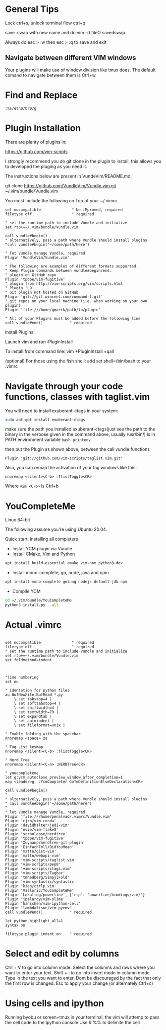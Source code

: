 # General Tips

Lock ctrl+s, unlock terminal flow ctrl+q

save .swap with new name and do vim -d fileO savedswap

Always do esc > :w  then esc > :q to save and exit

## Navigate between different VIM windows 

Your plugins will make use of window division like tmux does. The default comand to navigate between them is Ctrl+w.

# Find and Replace

```vim 
:%s/eth0/br0/g
```

# Plugin Installation

There are plenty of plugins in:

https://github.com/vim-scripts

I strongly recommend you do git clone in the plugin to install, this allows you to developed the pluging as you need it.

The instructions below are present in VundeVim/README.md, 

git clone https://github.com/VundleVim/Vundle.vim.git ~/.vim/bundle/Vundle.vim

You must include the following on Top of your ~/.vimrc.


```vim
set nocompatible              " be iMproved, required
filetype off                  " required

" set the runtime path to include Vundle and initialize
set rtp+=~/.vim/bundle/Vundle.vim

call vundle#begin()
" alternatively, pass a path where Vundle should install plugins
"call vundle#begin('~/some/path/here')

" let Vundle manage Vundle, required
Plugin 'VundleVim/Vundle.vim'

" The following are examples of different formats supported.
" Keep Plugin commands between vundle#begin/end.
" plugin on GitHub repo
Plugin 'tpope/vim-fugitive'
" plugin from http://vim-scripts.org/vim/scripts.html
" Plugin 'L9'
" Git plugin not hosted on GitHub
Plugin 'git://git.wincent.com/command-t.git'
" git repos on your local machine (i.e. when working on your own plugin)
Plugin 'file:///home/gmarik/path/to/plugin'

" All of your Plugins must be added before the following line
call vundle#end()            " required
``` 
Install Plugins:

Launch vim and run :PluginInstall

To install from command line: vim +PluginInstall +qall

(optional) For those using the fish shell: add set shell=/bin/bash to your .vimrc

# Navigate through your code functions, classes with taglist.vim

You will need to install exuberant-ctags in your system:
```bash
sudo apt-get install exuberant-ctags
```

make sure the path you installed exuberant-ctags(just see the path to the binary in the verbose given in the command above, usually /usr/bin/) is in PATH environment variable ```bash printenv```

then put the Plugin as shown above, between the call vundle functions
```vim
Plugin 'git://github.com/vim-scripts/taglist.vim.git'
```

Also, you can remap the activation of your tag windows like this:
```vim
nnoremap <silent><C-b> :TlistToggle<CR>
``` 

Where ```vim <C-b>``` is Ctrl+b

# YouCompleteMe

Linux 64-bit

The following assume you're using Ubuntu 20.04.

Quick start, installing all completers

- Install YCM plugin via Vundle
- Install CMake, Vim and Python

```bash
apt install build-essential cmake vim-nox python3-dev
```

- Install mono-complete, go, node, java and npm

```bash
apt install mono-complete golang nodejs default-jdk npm
``` 

- Compile YCM

```bash
cd ~/.vim/bundle/YouCompleteMe
python3 install.py --all
```

# Actual .vimrc

```vim 

set nocompatible              " required
filetype off                  " required
" set the runtime path to include Vundle and initialize
set rtp+=~/.vim/bundle/Vundle.vim
set foldmethod=indent



"line numbering
set nu

" identation for python files
au BufNewFile,BufRead *.py
    \ set tabstop=4 |
    \ set softtabstop=4 |
    \ set shiftwidth=4 |
    \ set textwidth=79 |
    \ set expandtab |
    \ set autoindent |
    \ set fileformat=unix |

" Enable folding with the spacebar
nnoremap <space> za

" Tag List keymap
nnoremap <silent><C-b> :TlistToggle<CR>

" Nerd Tree
nnoremap <silent><C-n> :NERDTree<CR>

" youcompleteme
let g:ycm_autoclose_preview_window_after_completion=1
map <leader>g  :YcmCompleter GoToDefinitionElseDeclaration<CR>

call vundle#begin()
"
" alternatively, pass a path where Vundle should install plugins
" call vundle#begin('~/some/path/here')
"
" let Vundle manage Vundle, required
Plugin 'file:///home/penalvad/.vimrc/Vundle.vim'
Plugin 'cjrh/vim-conda' 
Plugin 'davidhalter/jedi-vim'
Plugin 'nvie/vim-flake8'
Plugin 'scrooloose/nerdtree'
Plugin 'tpope/vim-fugitive'
Plugin 'Xuyuanp/nerdtree-git-plugin'
Plugin 'EinfachToll/DidYouMean'
Plugin 'mattn/gist-vim'
Plugin 'mattn/webapi-vim'
Plugin 'vim-scripts/taglist.vim'
Plugin 'vim-scripts/pep8'
Plugin 'vim-scripts/ctags.vim'
Plugin 'vim-scripts/Tagbar'
Plugin 'tmhedberg/SimpylFold'
Plugin 'vim-syntastic/syntastic'
Plugin 'kien/ctrlp.vim'
Plugin 'Valloric/YouCompleteMe'
Plugin 'Lokaltog/powerline', {'rtp': 'powerline/bindings/vim/'}
Plugin 'jpalardy/vim-slime'
Plugin 'hanschen/vim-ipython-cell' 
Plugin 'lambdalisue/vim-pyenv'
call vundle#end()            " required

let python_highlight_all=1
syntax on

filetype plugin indent on    " required

```
# Select and edit by columns

Ctrl + V to go into column mode.
Select the columns and rows where you want to enter your text.
Shift + i to go into insert mode in column mode.
Type in the text you want to enter. Dont be discouraged by the fact that only the first row is changed.
Esc to apply your change (or alternately Ctrl+c)

# Using cells and ipython

Running byobu or screen+tmux in your terminal, the vim will attemp to pass the cell code to the ipython console
Use  # %%  to delimite the cell
